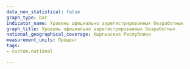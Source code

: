 ```yaml
---
data_non_statistical: false
graph_type: bar
indicator_name: Уровень официально зарегистрированных безработных
graph_title: Уровень официально зарегистрированных безработных
national_geographical_coverage: Кыргызская Республика
measurement_units: Процент
tags:
- custom.national

---
```

